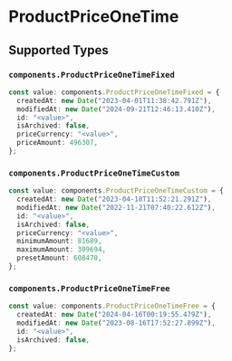 # ProductPriceOneTime


## Supported Types

### `components.ProductPriceOneTimeFixed`

```typescript
const value: components.ProductPriceOneTimeFixed = {
  createdAt: new Date("2023-04-01T11:38:42.791Z"),
  modifiedAt: new Date("2024-09-21T12:46:13.410Z"),
  id: "<value>",
  isArchived: false,
  priceCurrency: "<value>",
  priceAmount: 496307,
};
```

### `components.ProductPriceOneTimeCustom`

```typescript
const value: components.ProductPriceOneTimeCustom = {
  createdAt: new Date("2023-04-18T11:52:21.291Z"),
  modifiedAt: new Date("2022-11-21T07:40:22.612Z"),
  id: "<value>",
  isArchived: false,
  priceCurrency: "<value>",
  minimumAmount: 81689,
  maximumAmount: 309694,
  presetAmount: 608470,
};
```

### `components.ProductPriceOneTimeFree`

```typescript
const value: components.ProductPriceOneTimeFree = {
  createdAt: new Date("2024-04-16T00:19:55.479Z"),
  modifiedAt: new Date("2023-08-16T17:52:27.899Z"),
  id: "<value>",
  isArchived: false,
};
```

